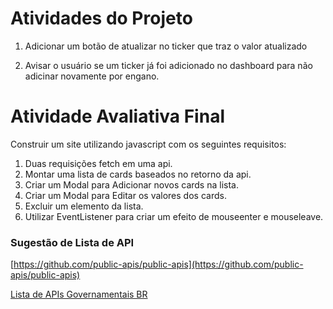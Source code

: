 # Atividades do Projeto

1) Adicionar um botão de atualizar no ticker que traz o valor atualizado


2) Avisar o usuário se um ticker já foi adicionado no dashboard para não adicinar novamente por engano.

# Atividade Avaliativa Final

Construir um site utilizando javascript com os seguintes requisitos:

1) Duas requisições fetch em uma api.
2) Montar uma lista de cards baseados no retorno da api.
5) Criar um Modal para Adicionar novos cards na lista.
3) Criar um Modal para Editar os valores dos cards.
4) Excluir um elemento da lista.
6) Utilizar EventListener para criar um efeito de mouseenter e mouseleave.

### Sugestão de Lista de API

[https://github.com/public-apis/public-apis](https://github.com/public-apis/public-apis)

[Lista de APIs Governamentais BR](https://www.gov.br/conecta/catalogo/)